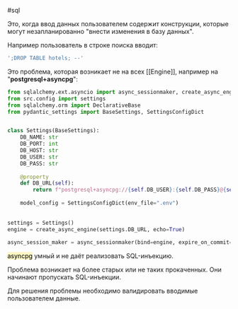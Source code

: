#sql

Это, когда ввод данных пользователем содержит конструкции, которые могут незапланированно "внести изменения в базу данных".

Например пользователь в строке поиска вводит:
```sql
';DROP TABLE hotels; --'
```

Это проблема, которая возникает не на всех [[Engine]], например на "**postgresql+asyncpg**":
```python
from sqlalchemy.ext.asyncio import async_sessionmaker, create_async_engine  
from src.config import settings  
from sqlalchemy.orm import DeclarativeBase  
from pydantic_settings import BaseSettings, SettingsConfigDict  


class Settings(BaseSettings):  
    DB_NAME: str  
    DB_PORT: int  
    DB_HOST: str  
    DB_USER: str  
    DB_PASS: str  
  
    @property  
    def DB_URL(self):  
        return f"postgresql+asyncpg://{self.DB_USER}:{self.DB_PASS}@{self.DB_HOST}:{self.DB_PORT}/{self.DB_NAME}"  
  
    model_config = SettingsConfigDict(env_file=".env")  
  
  
settings = Settings()
engine = create_async_engine(settings.DB_URL, echo=True)  
  
async_session_maker = async_sessionmaker(bind=engine, expire_on_commit=False)
```
<mark style="background: #FFF3A3A6;">asyncpg</mark> умный и не даёт реализовать SQL-инъекцию.

Проблема возникает на более старых или не таких прокаченных. Они начинают пропускать SQL-инъекции.

Для решения проблемы необходимо валидировать вводимые пользователем данные.